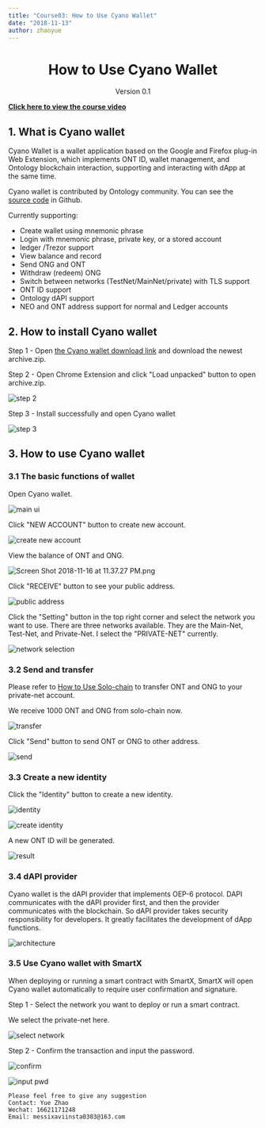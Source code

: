 ```yaml
---
title: "Course03: How to Use Cyano Wallet"
date: "2018-11-13"
author: zhaoyue
---
```


<h1 align="center">How to Use Cyano Wallet</h1>
<p align="center" class="version">Version 0.1</p>

[**Click here to view the course video**](https://drive.google.com/open?id=1jIvujqAiQTXv4E4fNFBJETL06bdXF013)

## 1. What is Cyano wallet
Cyano Wallet is a wallet application based on the Google and Firefox plug-in Web Extension, which implements ONT ID, wallet management, and Ontology blockchain interaction, supporting and interacting with dApp at the same time.

Cyano wallet is contributed by Ontology community. You can see the [source code](https://github.com/OntologyCommunityDevelopers/cyano-wallet) in Github.

Currently supporting:
- Create wallet using mnemonic phrase
- Login with mnemonic phrase, private key, or a stored account
- ledger /Trezor support
- View balance and record
- Send ONG and ONT
- Withdraw (redeem) ONG
- Switch between networks (TestNet/MainNet/private) with TLS support
- ONT ID support
- Ontology dAPI support
- NEO and ONT address support for normal and Ledger accounts

## 2. How to install Cyano wallet

Step 1 - Open [the Cyano wallet download link](https://github.com/OntologyCommunityDevelopers/cyano-wallet/releases) and download the newest archive.zip.

Step 2 - Open Chrome Extension and click "Load unpacked" button to open archive.zip.

![step 2](https://upload-images.jianshu.io/upload_images/150344-5c47926e08c12a0e.png?imageMogr2/auto-orient/strip%7CimageView2/2/w/1240)

Step 3 - Install successfully and open Cyano wallet

![step 3](https://upload-images.jianshu.io/upload_images/150344-d8b87c2a6d603789.png?imageMogr2/auto-orient/strip%7CimageView2/2/w/1240)

## 3. How to use Cyano wallet

### 3.1 The basic functions of wallet

Open Cyano wallet.

![main ui](https://upload-images.jianshu.io/upload_images/150344-277197d1b48e6e63.png?imageMogr2/auto-orient/strip%7CimageView2/2/w/1240)

Click "NEW ACCOUNT" button to create new account.

![create new account](https://upload-images.jianshu.io/upload_images/150344-1c3df27751e2dfad.png?imageMogr2/auto-orient/strip%7CimageView2/2/w/1240)

View the balance of ONT and ONG.

![Screen Shot 2018-11-16 at 11.37.27 PM.png](https://upload-images.jianshu.io/upload_images/150344-1537de22f462a4c9.png?imageMogr2/auto-orient/strip%7CimageView2/2/w/1240)

Click "RECEIVE" button to see your public address.

![public address](https://upload-images.jianshu.io/upload_images/150344-1baf2b912e9769d1.png?imageMogr2/auto-orient/strip%7CimageView2/2/w/1240)

Click the "Setting" button in the top right corner and select the network you want to use. There are three networks available. They are the Main-Net, Test-Net, and Private-Net. I select the "PRIVATE-NET" currently. 

![network selection](https://upload-images.jianshu.io/upload_images/150344-bbad79b5fc9fc56a.png?imageMogr2/auto-orient/strip%7CimageView2/2/w/1240)

### 3.2 Send and transfer

Please refer to [How to Use Solo-chain](https://github.com/punicasuite/tutorials/blob/master/toolkits-docs/course02-How%20to%20Use%20Solo-chain.md) to transfer ONT and ONG to your private-net account.

We receive 1000 ONT and ONG from solo-chain now.

![transfer](https://upload-images.jianshu.io/upload_images/150344-f5085028f45f667e.png?imageMogr2/auto-orient/strip%7CimageView2/2/w/1240)

Click "Send" button to send ONT or ONG to other address.

![send](https://upload-images.jianshu.io/upload_images/150344-585bb9cad72372b4.png?imageMogr2/auto-orient/strip%7CimageView2/2/w/1240)

### 3.3 Create a new identity

Click the "Identity" button to create a new identity.

![identity](https://upload-images.jianshu.io/upload_images/150344-c7e8a7c05c9859e6.png?imageMogr2/auto-orient/strip%7CimageView2/2/w/1240)

![create identity](https://upload-images.jianshu.io/upload_images/150344-d17e8b6b8f36d623.png?imageMogr2/auto-orient/strip%7CimageView2/2/w/1240)

A new ONT ID will be generated.

![result](https://upload-images.jianshu.io/upload_images/150344-979f49a965133fb8.png?imageMogr2/auto-orient/strip%7CimageView2/2/w/1240)

### 3.4 dAPI provider 

Cyano wallet is the dAPI provider that implements OEP-6 protocol. DAPI communicates with the dAPI provider first, and then the provider communicates with the blockchain. So dAPI provider takes security responsibility for developers. It greatly facilitates the development of dApp functions.

![architecture](https://upload-images.jianshu.io/upload_images/150344-44f1c519eb2d5eb3.png?imageMogr2/auto-orient/strip%7CimageView2/2/w/1240)

### 3.5 Use Cyano wallet with SmartX

When deploying or running a smart contract with SmartX, SmartX will open Cyano wallet automatically to require user confirmation and signature. 

Step 1 - Select the network you want to deploy or run a smart contract.

We select the private-net here.

![select network](https://upload-images.jianshu.io/upload_images/150344-a1551dadda270fb9.png?imageMogr2/auto-orient/strip%7CimageView2/2/w/1240)

Step 2 - Confirm the transaction and input the password.

![confirm](https://upload-images.jianshu.io/upload_images/150344-5cd8364317db7717.png?imageMogr2/auto-orient/strip%7CimageView2/2/w/1240)

![input pwd](https://upload-images.jianshu.io/upload_images/150344-a57a9f7ef6c14c07.png?imageMogr2/auto-orient/strip%7CimageView2/2/w/1240)

```
Please feel free to give any suggestion
Contact: Yue Zhao 
Wechat: 16621171248
Email: messixaviinsta0303@163.com
```
